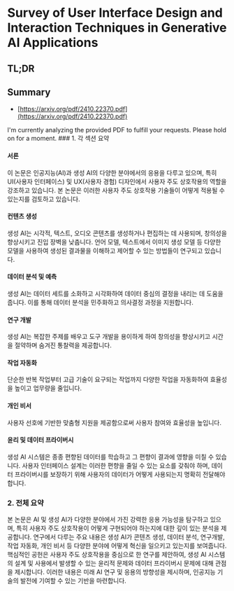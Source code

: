 # Survey of User Interface Design and Interaction Techniques in Generative AI Applications
## TL;DR
## Summary
- [https://arxiv.org/pdf/2410.22370.pdf](https://arxiv.org/pdf/2410.22370.pdf)

I'm currently analyzing the provided PDF to fulfill your requests. Please hold on for a moment. ### 1. 각 섹션 요약

#### 서론
이 논문은 인공지능(AI)과 생성 AI의 다양한 분야에서의 응용을 다루고 있으며, 특히 UI(사용자 인터페이스) 및 UX(사용자 경험) 디자인에서 사용자 주도 상호작용의 역할을 강조하고 있습니다. 본 논문은 이러한 사용자 주도 상호작용 기술들이 어떻게 적용될 수 있는지를 검토하고 있습니다.

#### 컨텐츠 생성
생성 AI는 시각적, 텍스트, 오디오 콘텐츠를 생성하거나 편집하는 데 사용되며, 창의성을 향상시키고 진입 장벽을 낮춥니다. 언어 모델, 텍스트에서 이미지 생성 모델 등 다양한 모델을 사용하여 생성된 결과물을 이해하고 제어할 수 있는 방법들이 연구되고 있습니다.

#### 데이터 분석 및 예측
생성 AI는 데이터 세트를 소화하고 시각화하여 데이터 중심의 결정을 내리는 데 도움을 줍니다. 이를 통해 데이터 분석을 민주화하고 의사결정 과정을 지원합니다.

#### 연구 개발
생성 AI는 복잡한 주제를 배우고 도구 개발을 용이하게 하여 창의성을 향상시키고 시간을 절약하며 숨겨진 통찰력을 제공합니다.

#### 작업 자동화
단순한 반복 작업부터 고급 기술이 요구되는 작업까지 다양한 작업을 자동화하여 효율성을 높이고 업무량을 줄입니다.

#### 개인 비서
사용자 선호에 기반한 맞춤형 지원을 제공함으로써 사용자 참여와 효율성을 높입니다.

#### 윤리 및 데이터 프라이버시
생성 AI 시스템은 종종 편향된 데이터를 학습하고 그 편향이 결과에 영향을 미칠 수 있습니다. 사용자 인터페이스 설계는 이러한 편향을 줄일 수 있는 요소를 갖춰야 하며, 데이터 프라이버시를 보장하기 위해 사용자의 데이터가 어떻게 사용되는지 명확히 전달해야 합니다.

### 2. 전체 요약
본 논문은 AI 및 생성 AI가 다양한 분야에서 가진 강력한 응용 가능성을 탐구하고 있으며, 특히 사용자 주도 상호작용이 어떻게 구현되어야 하는지에 대한 깊이 있는 분석을 제공합니다. 연구에서 다루는 주요 내용은 생성 AI가 콘텐츠 생성, 데이터 분석, 연구개발, 작업 자동화, 개인 비서 등 다양한 분야에 어떻게 혁신을 일으키고 있는지를 보여줍니다. 핵심적인 공헌은 사용자 주도 상호작용을 중심으로 한 연구를 제안하여, 생성 AI 시스템의 설계 및 사용에서 발생할 수 있는 윤리적 문제와 데이터 프라이버시 문제에 대해 관점을 제시합니다. 이러한 내용은 미래 AI 연구 및 응용의 방향성을 제시하며, 인공지능 기술의 발전에 기여할 수 있는 기반을 마련합니다.